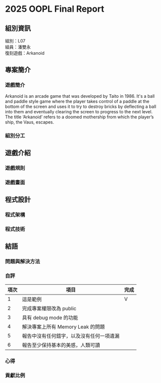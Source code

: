 # 2025 OOPL Final Report

## 組別資訊

組別：L07\
組員：潘雙永\
復刻遊戲：Arkanoid

## 專案簡介

### 遊戲簡介
Arkanoid is an arcade game that was developed by Taito in 1986. It's a ball and paddle style game where the player takes control of a paddle 
at the bottom of the screen and uses it to try to destroy bricks by deflecting a ball into them and eventually clearing the screen to progress to 
the next level. The title ‘Arkanoid’ refers to a doomed mothership from which the player’s ship, the Vaus, escapes.
### 組別分工
    
## 遊戲介紹

### 遊戲規則
### 遊戲畫面

## 程式設計

### 程式架構
### 程式技術

## 結語

### 問題與解決方法
### 自評

| 項次 | 項目                   | 完成 |
|------|------------------------|-------|
| 1    | 這是範例 |  V  |
| 2    | 完成專案權限改為 public |    |
| 3    | 具有 debug mode 的功能  |    |
| 4    | 解決專案上所有 Memory Leak 的問題  |    |
| 5    | 報告中沒有任何錯字，以及沒有任何一項遺漏  |    |
| 6    | 報告至少保持基本的美感，人類可讀  |    |

### 心得
### 貢獻比例
